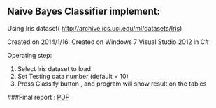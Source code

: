 Naive Bayes Classifier implement:
----------------
Using Iris dataset( http://archive.ics.uci.edu/ml/datasets/Iris)

Created on 2014/1/16.
Created on Windows 7 Visual Studio 2012 in C#

Operating step:
1. Select Iris dataset to load
2. Set Testing data number (default = 10)
3. Press Classify button , and  program will show result on the tables


###Final report :  [PDF](http://docs.google.com/viewer?url=https%3A%2F%2Fgithub.com%2Fkylinfish%2FNaive-Bayes-Classifier%2Fblob%2Fmaster%2FDM_final_report.pdf%3Fraw%3Dtrue)

